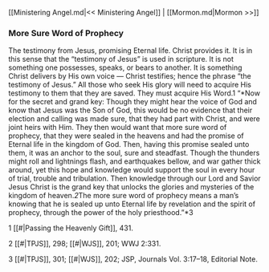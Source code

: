 [[Ministering Angel.md|<< Ministering Angel]]  |  [[Mormon.md|Mormon >>]]

### More Sure Word of Prophecy
The testimony from Jesus, promising Eternal life. Christ provides it. It is in this sense that the “testimony of Jesus” is used in scripture. It is not something one possesses, speaks, or bears to another. It is something Christ delivers by His own voice — Christ testifies; hence the phrase “the testimony of Jesus.” All those who seek His glory will need to acquire His testimony to them that they are saved. They must acquire His Word.1 “*Now for the secret and grand key: Though they might hear the voice of God and know that Jesus was the Son of God, this would be no evidence that their election and calling was made sure, that they had part with Christ, and were joint heirs with Him. They then would want that more sure word of prophecy, that they were sealed in the heavens and had the promise of Eternal life in the kingdom of God. Then, having this promise sealed unto them, it was an anchor to the soul, sure and steadfast. Though the thunders might roll and lightnings flash, and earthquakes bellow, and war gather thick around, yet this hope and knowledge would support the soul in every hour of trial, trouble and tribulation. Then knowledge through our Lord and Savior Jesus Christ is the grand key that unlocks the glories and mysteries of the kingdom of heaven.*2*The more sure word of prophecy means a man’s knowing that he is sealed up unto Eternal life by revelation and the spirit of prophecy, through the power of the holy priesthood.”*3



1
[[#|Passing the Heavenly Gift]], 431.


2
[[#|TPJS]], 298; [[#|WJS]], 201; WWJ 2:331.


3
[[#|TPJS]], 301; [[#|WJS]], 202; JSP, Journals Vol. 3:17–18, Editorial Note.